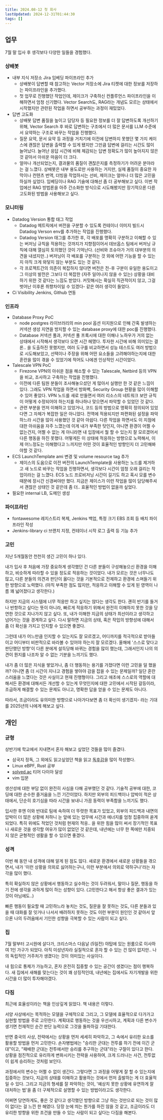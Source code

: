 ```yaml
---
title: 2024.08-12 첫 회사
lastUpdated: 2024-12-31T01:44:30
tags: []
---
```


## 업무

7월 말 입사 후 생각보다 다양한 일들을 경험했다.

### 상배봇

- 내부 지식 저장소 Jira 임베딩 파이프라인 추가
  - 상배봇이 답변할 때 참고하는 Vector 저장소에 Jira 티켓에 대한 정보를 저장하는 파이프라인을 추가했다.
  - 첫 업무로 진행했던 작업인데, 제이크가 구축하신 컨플루언스 파이프라인을 이해하면서 엄청 신기했다. Vector Search도, RAG라는 개념도 모르는 상태에서 시작했지만 관련된 작업을 하면서 공부하는 과정이 재밌었다.
- 답변 고도화
  - 상배봇 답변 품질을 높이고 담당자 등 필요한 정보를 더 잘 답변하도록 개선하기 위해, Vector Search 후 바로 답변하는 구조에서 더 많은 문서를 LLM 수준에서 요약하는 구조로 바꾸는 작업을 진행했다.
  - 질문 요약, 문서 요약 등 과정을 거치기에 이전에 답변하지 못했던 몇 가지 케이스에 괜찮은 답변을 출력할 수 있게 됐지만 그만큼 답변에 걸리는 시간도 많이 늘어났다. 늘어난 응답 시간에 비해 체감되는 답변 정확도가 많이 높아지지 않은 것 같아서 아쉬운 마음이 더 크다.
  - 얼마나 개선되었는지, 결과물의 품질이 괜찮은지를 측정하기가 어려운 분야라는 걸 느꼈다. 상배봇은 내부 용도로만 사용하는 거지만, 실제 품질이 중요한 자막이나 컨텐츠 번역, 더빙을 작업하시는 선비, 제이크는 얼마나 더 많은 고민을 하실까 싶었다. 임베딩이나 RAG 기술에 대해선 좀 더 공부해보고 싶다. 이번 작업에선 RAG 방법론을 아주 간소화한 방식으로 시도해봤지만 장기적으론 다른 고도화된 방법을 사용해보고 싶다.

### 모니터링

- Datadog Version 통합 태그 작업
  - Datadog 메트릭에서 버전을 구분할 수 있도록 컨테이너 이미지 빌드시 Datadog Verson env를 추가하는 작업을 진행했다.
  - Datadog Version 태그를 추가한 후, 각 배포를 명확히 구분하고 이해할 수 있는 버저닝 규칙을 적용하는 것까지가 지향점이어서 데브옵스 팀에서 버저닝 규칙에 대해 열심히 토의했던 것이 기억난다. (선비와 조슈아가 거의 대부분의 의견을 내셨지만..) 버저닝이 각 배포를 구분하는 것 외에 어떤 기능을 할 수 있는지 아직 크게 와닿지 않는 부분도 있는 것 같다.
  - 각 프로젝트간의 의존이 복잡하지 않다면 버전은 전-후 구분이 유일한 용도이고 그 이상의 발전은 그보다 더 복잡한 (자주 일어나지 않을 수 있는) 상황을 대비하기 위한 것 같다는 느낌도 받았다. 커밋해시는 확실히 직관적이지 않고, 그걸 벗어난 이후론 취향차이일 수 있겠다- 같은 여러 생각이 들었다.
- Ci Visibility Jenkins, Github 연동

### 인프라

- Database Proxy PoC
  - node postgres 라이브러리의 min pool 옵션 미지원으로 인해 간혹 발생하는 커넥션 생성 지연을 방지할 수 있는 database proxy에 대한 poc를 진행했다.
  - Database 커넥션 풀과, 커넥션 풀 프록시에 대한 이해나 노하우가 거의 없는 상태에서 시작해서 생각보다 오랜 시간 헤맸다. 투자한 시간에 비해 의미있는 결론.. 을 도출하진 못했지만, 여러 도구를 비교하면서 성능 테스트도 여러 방법으로 시도해보았고, 선택이나 주장을 위해 어떤 요소들을 고려해야하는지에 대한 혼란을 많이 겪을 수 있었기에 적어도 나에겐 인상적인 시간이었다.
- Talescale VPN PoC
  - Firezone VPN의 아쉬운 점을 해소할 수 있는 Talescale, Netbird 등의 VPN을 비교, 조사하고 구축하는 작업을 진행했다.
  - 이전에 다른 팀원 분들이 조사해놓으셨던 게 많아서 실행만 한 것 같은 느낌이 있다. 그래도 VPN 작업을 하면서 방화벽, Security Group 현황을 많이 이해할 수 있어 좋았다. VPN 노드를 새로 만들면서 여러 리소스의 네트워크 보안 규칙이 어떻게 수정되어야 하는지를 하나하나 맞으면서 파악할 수 있었던 것 같다.
  - 관련 부분을 먼저 이해하고 있었거나, 코드 등의 방법으로 명확히 정의되어 있었다면 그 자체가 복잡한 일은 아니었다. 전역에 적용되지만 파편화된 설정을 파악하느라 시간을 많이 사용했던 것 같아 아쉽다. 다른 작업을 하면서도 이 지점에 대한 아쉬움을 자주 느꼈는데 이게 내가 부족한 탓인지, 아니면 환경이 어쩔 수 없는건지, 어쩔 수 없는 게 아니라면 내 입장에서 뭘 할 수 있는지 잘 모르겠어서 다른 행동을 하진 못했다. 어떻게든 이 상태에 적응하는 방향으로 노력해서, 이제 어느정도는 이해했다고 느끼지만 어떤 것이 효율적인 방향인지 더 고민해봐야할 것 같다.
- ECS LaunchTemplate ami 변경 및 volume resource tag 추가
  - 제이스의 도움으로 이전 버전의 LaunchTemplate을 사용하는 노드를 제거하고 새 노드로 바꾸는 작업을 진행하면서, 생각보다 시간이 엄청 오래 걸리는 작업이라는 걸 느꼈다. ECS 노드 프로비저닝 시간이 길기도 하고 혹시 모를 변수 때문에 장시간 신경써야만 했다. 지금은 제이스가 이런 작업을 많이 담당해주셔서 괜찮은 상태인 것 같은데 좀 더.. 효율적인 방법이 없을까 싶었다.
- 필요한 internal LB, 도메인 생성

### 파이프라인

- fontawesome 레지스트리 복제, Jenkins 백업, 특정 크기 EBS 조회 등 배치 파이프라인 작성
- Jenkins-library ci 브랜치 지정, 컨테이너 시작 로그 출력 등 기능 추가

### 고민

지난 5개월동안 천천히 생긴 고민이 하나 있다.

내가 입사 후 처음에 가장 중요하게 생각했던 건 다른 분들이 구성해놓으신 환경을 이해하고, 비슷하게 따라할 수 있을 정도로 적응하는 것이었다. 내가 모르는 것은 너무나도 많고, 다른 분들의 의견과 판단이 옳다는 것을 기본적으로 전제하고 환경에 스며들기 위한 방향으로 노력했다. (아직 부족한 점도 많지만, 적응하고 이해할 수 있게 된 영역이 나름 꽤 넓어졌다고 생각한다.)

하지만 지금의 시스템에 너무 적응만 하고 싶지는 않다는 생각도 한다. 괜히 반기를 들거나 반항하고 싶다는 뜻이 아니라, 빠르게 적응하기 위해서 완전히 이해하지 못한 것을 당연한 것으로 지나가지 않고 싶다. 또, 내가 이해한 지금의 상태가 최선이라고 생각하고 넘어가는 것을 경계하고 싶다. 다시 말하면 지금의 상태, 혹은 작업의 방향성에 대해서 좀 더 확신을 가지고 인지할 수 있으면 좋겠다.

그런데 내가 어느만큼 인지할 수 있는지도 잘 모르겠고, 어디까지를 적극적으로 받아들이고 어디부터 비판적으로 바라볼 수 있어야 하는지 잘 모르겠다. 올해에 '스스로 맞다고 판단했던 방향'이 다른 분에게 설득당해 바뀌는 경험을 많이 했는데, 그래서인지 나의 의견이 뭔지를 나조차 알 수 없는 기분을 느끼기도 했다.

내가 좀 더 많은 지식을 쌓았거나, 좀 더 행동하는 용기를 가졌다면 이런 고민을 덜 했을까? 아니면 좀 더 시간이 지나고 경험을 쌓아야 감을 잡을 수 있는 문제일까? 일단 혼란스러움을 느꼈다는 것은 사실이고 현재 진행형이다. 그리고 애초에 스스로의 역할에 대해서든 환경에 대해서든 개선할 수 있는게 무엇인지에 대한 고민에서 시작된 갈등이라, 조급하게 해결할 수 있는 문제도 아니고, 명확한 답을 얻을 수 있는 문제도 아니다.

따라서, 조금이라도 유의미한 방향으로 나아가다보면 좀 더 확신이 생기겠지- 라는 기대를 2025년의 나에게 해보고 싶다.

## 개인

### 균형

상반기에 학교에서 지내면서 혼자 해보고 싶었던 것들을 많이 즐겼다.

- 삼국지 정독, 그 외에도 읽고싶었던 책을 읽고 [독후감](https://blog.rlaisqls.com/tags/2024%20%EB%8F%85%ED%9B%84%EA%B0%90)을 많이 작성했다.
- Linux eBPF, Rust 공부
- [solved.ac](https://solved.ac/profile/dopppp) 티어 다이아 달성
- vim 입문

생산성에 대한 부담 없이 완전히 사심을 다해 공부했던 것 같다. 기술적 공부에 대한, 코딩에 대한 순수한 즐거움을 느낀 기간이었다. 하지만 외부의 피드백이나 압박이 적은 상태에서, 단순히 호기심을 따라 시간을 보내니 가끔 동력이 부족함을 느끼기도 했다.

입사한 후엔 이와 반대로 팀에 속하여 더 뚜렷한 목표가 있었고, 외부의 피드백과 내면의 압박이 더 많은 상황에 처하니 눈 앞에 있는 업무에 시간과 에너지를 엄청 집중하여 쏟게 되었다. 특히 위에도 적었던 것처럼 현재의 적응.. 을 위한 힘을 많이 써서 장기적인 목표나 새로운 것을 생각할 여유가 많이 없었던 것 같은데, 내년에는 너무 한 쪽에만 치중되지 않은 균형적인 생활을 할 수 있으면 좋겠다.

### 성격

이번 해 동안 내 성격에 대해 알게 된 점도 많다. 새로운 환경에서 새로운 상황들을 겪으면서, 내가 '이런 상황을 의외로 싫어하는구나, 이런 부분에서 의외로 약하구나'라는 자각을 많이 했다.

특히 확실하지 않은 상황에서 행동하고 실수하는 것이 두려워서,
말이나 질문, 행동을 하기 전에 생각을 과하게 많이 하는 성향이 있다.
(고민한다고 해서 항상 좋은 결과가 있는 것이 아님에도..)

빠른 행동이 필요할 때 고민하느라 놓치는 것도, 질문을 잘 못하는 것도,
다른 분들과 있을 때 대화를 잘 잇거나 나서서 배려하지 못하는 것도 이런 부분이 원인인 것 같아서
앞으론 나의 두려움에서 기인한 성향을 극복할 수 있는 사람이 되고 싶다.

### 집

7월 말부터 고시원에 살다가, 크리스마스 다음날 (5일전) 야탑에 있는 원룸으로 이사하여 1인 가구가 되었다.
아직 미성년자라 실질적으로 혼자 할 수 있는 건 많이 없지만..
나의 독립적인 거주처가 생겼다는 것이 의미있는 사실이다.

내 힘으로 통제가 가능하고, 혼자 온전히 집중할 수 있는 공간이 생겼다는 점이 행복하다. 새 집에서 새해를 맞는다는 것이 꽤 상징적인데, 내년에는 집에서도 자기개발을 위한 시간을 더 많이 투자해야겠다.  

### 다짐

최근에 효율성이라는 책을 인상깊게 읽었다. 책 내용은 이렇다.

서양 사상에서는 목적하는 모델을 구체적으로 그리고, 그 모델에 효율적으로 다가가고 실현할 방법을 주로 고민한다. 계획대로 행동하는 것을 우선시하고, 계획과 다른 변수가 생기면 천재적인 순간 판단 능력으로 그것을 돌파하길 기대한다.

반면 중국의 사상, 전략에서는 상황을 먼저 세세히 파악하고, 그 속에서 유리한 요소를 활용할 방법을 먼저 고민한다. 손자병법에는 "승리한 군대는 전투를 하기 전에 이긴 군대"이고, "패배한 군대는 전투에서만 승리를 추구하는 군대"라는 구절이 있다고 한다. 상황을 점진적으로 유리하게 변화시키는 전략을 사용하여, 크게 드러나는 사건, 전투없이 쉽게 승리하는 것처럼 보인다.

과정에서의 변수는 어쩔 수 없이 생긴다. 그렇다면 그 과정을 어떻게 잘 할 수 있는지에 집중하는 것보다, 지금의 상태를 이해하고 활용하는 것에서 먼저 출발하는 게 더 효율적일 수 있다. 그리고 지금의 형세를 잘 파악하는 것이, '예상치 못한 상황에 유연하게 잘 대처하는 법'을 좀 더 구체적으로 설명할 수 있는 방법이라고도 생각한다.

어쩌면 당연하게도, 좋은 것 같다고 생각했던 방향으로 그냥 하는 것만으로 되는 것이 많이 없다는 걸 느낀 한 해였다. 당장 눈에 띄는 뭔가를 하진 않을 것 같고, 조금이라도 더 유리한 방향을 위한 조건을 만들 수 있는 사람이 되고 싶다는 다짐을 해본다.
